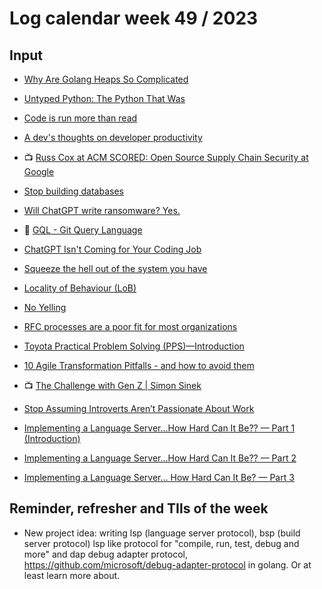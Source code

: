 # Log calendar week 49 / 2023


## Input
- [Why Are Golang Heaps So Complicated](https://www.dolthub.com/blog/2023-12-01-why-are-go-heaps-confusing/)

- [Untyped Python: The Python That Was](https://lucumr.pocoo.org/2023/12/1/the-python-that-was/)

- [Code is run more than read](https://olano.dev/2023-11-30-code-is-run-more-than-read/)

- [A dev's thoughts on developer productivity](https://sourcegraph.com/blog/developer-productivity-thoughts)

- :tv: [Russ Cox at ACM SCORED: Open Source Supply Chain Security at Google](https://www.youtube.com/watch?v=6H-V-0oQvCA)

- [Stop building databases](https://sqlsync.dev/posts/stop-building-databases/)

- [Will ChatGPT write ransomware? Yes.](https://www.malwarebytes.com/blog/news/2023/11/will-chatgpt-write-ransomware-yes)

- :memo: [GQL - Git Query Language](https://amrdeveloper.github.io/GQL/)

- [ChatGPT Isn't Coming for Your Coding Job](https://www.wired.com/story/chatgpt-coding-software-crisis/)

- [Squeeze the hell out of the system you have](https://blog.danslimmon.com/2023/08/11/squeeze-the-hell-out-of-the-system-you-have/)

- [Locality of Behaviour (LoB)](https://htmx.org/essays/locality-of-behaviour/)

- [No Yelling](https://jacobian.org/2023/nov/21/no-yelling/)

- [RFC processes are a poor fit for most organizations](https://jacobian.org/2023/dec/1/against-rfcs/)

- [Toyota Practical Problem Solving (PPS)—Introduction](https://www.allaboutlean.com/practical-problem-solving-introduction/)

- [10 Agile Transformation Pitfalls - and how to avoid them](https://ageling.substack.com/p/10-agile-transformation-pitfalls-94c)

- :tv: [The Challenge with Gen Z | Simon Sinek](https://www.youtube.com/watch?v=GON5fNGoDPk)

- [Stop Assuming Introverts Aren’t Passionate About Work](https://hbr.org/2023/12/stop-assuming-introverts-arent-passionate-about-work)


- [Implementing a Language Server…How Hard Can It Be?? — Part 1 (Introduction)](https://medium.com/ballerina-techblog/implementing-a-language-server-how-hard-can-it-be-part-1-introduction-c915d2437076)
- [Implementing a Language Server…How Hard Can It Be?? — Part 2](https://medium.com/ballerina-techblog/implementing-a-language-server-how-hard-can-it-be-part-2-fa65a741aa23)
- [Implementing a Language Server… How Hard Can It Be? — Part 3](https://medium.com/ballerina-techblog/implementing-a-language-server-how-hard-can-it-be-part-3-7269962498ac)



## Reminder, refresher and TIls of the week

- New project idea: writing lsp (language server protocol), bsp (build server protocol) lsp like protocol for "compile, run, test, debug and more" and dap debug adapter protocol, https://github.com/microsoft/debug-adapter-protocol in golang. Or at least learn more about.
 

